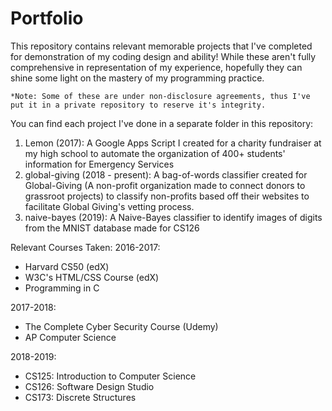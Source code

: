 # Portfolio
This repository contains relevant memorable projects that I've completed for demonstration of my coding design and ability! While these aren't fully comprehensive in representation of my experience, hopefully they can shine some light on the mastery of my programming practice.

    *Note: Some of these are under non-disclosure agreements, thus I've put it in a private repository to reserve it's integrity.


You can find each project I've done in a separate folder in this repository:
1. Lemon (2017): A Google Apps Script I created for a charity fundraiser at my high school to automate the organization of 400+ students' information for Emergency Services
2. global-giving (2018 - present): A bag-of-words classifier created for Global-Giving (A non-profit organization made to connect donors to grassroot projects) to classify non-profits based off their websites to facilitate Global Giving's vetting process.
3. naive-bayes (2019): A Naive-Bayes classifier to identify images of digits from the MNIST database made for CS126 

Relevant Courses Taken:
2016-2017:
* Harvard CS50 (edX)
* W3C's HTML/CSS Course (edX)
* Programming in C

2017-2018:
* The Complete Cyber Security Course (Udemy)
* AP Computer Science

2018-2019:
* CS125: Introduction to Computer Science
* CS126: Software Design Studio
* CS173: Discrete Structures

